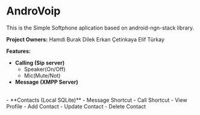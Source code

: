 # AndroVoip
This is the Simple Softphone aplication based on android-ngn-stack library.

**Project Owners:**
Hamdi Burak Dilek
Erkan Çetinkaya
Elif Türkay 

**Features:**

- **Calling (Sip server)**
	- Speaker(On/Off)
	- Mic(Mute/Not)
- **Message (XMPP Server)**
<br>
-  **Contacts (Local SQLite)**
	- Message Shortcut
	- Call Shortcut
	- View Profile
	- Add Contact
	- Update Contact
	- Delete Contact
